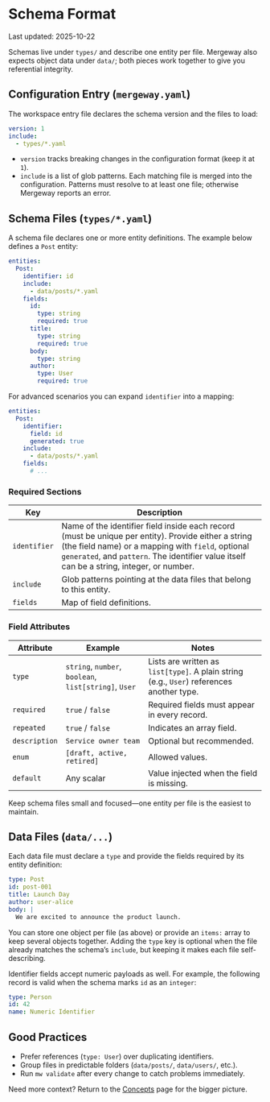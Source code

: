 # Schema Format

Last updated: 2025-10-22

Schemas live under `types/` and describe one entity per file. Mergeway also expects object data under `data/`; both pieces work together to give you referential integrity.

## Configuration Entry (`mergeway.yaml`)

The workspace entry file declares the schema version and the files to load:

```yaml
version: 1
include:
  - types/*.yaml
```

- `version` tracks breaking changes in the configuration format (keep it at `1`).
- `include` is a list of glob patterns. Each matching file is merged into the configuration. Patterns must resolve to at least one file; otherwise Mergeway reports an error.

## Schema Files (`types/*.yaml`)

A schema file declares one or more entity definitions. The example below defines a `Post` entity:

```yaml
entities:
  Post:
    identifier: id
    include:
      - data/posts/*.yaml
    fields:
      id:
        type: string
        required: true
      title:
        type: string
        required: true
      body:
        type: string
      author:
        type: User
        required: true
```

For advanced scenarios you can expand `identifier` into a mapping:

```yaml
entities:
  Post:
    identifier:
      field: id
      generated: true
    include:
      - data/posts/*.yaml
    fields:
      # ...
```

### Required Sections

| Key          | Description                                                                                                                                                                                                                                            |
| ------------ | ------------------------------------------------------------------------------------------------------------------------------------------------------------------------------------------------------------------------------------------------------ |
| `identifier` | Name of the identifier field inside each record (must be unique per entity). Provide either a string (the field name) or a mapping with `field`, optional `generated`, and `pattern`. The identifier value itself can be a string, integer, or number. |
| `include`    | Glob patterns pointing at the data files that belong to this entity.                                                                                                                                                                                   |
| `fields`     | Map of field definitions.                                                                                                                                                                                                                              |

### Field Attributes

| Attribute     | Example                                               | Notes                                                                                     |
| ------------- | ----------------------------------------------------- | ----------------------------------------------------------------------------------------- |
| `type`        | `string`, `number`, `boolean`, `list[string]`, `User` | Lists are written as `list[type]`. A plain string (e.g., `User`) references another type. |
| `required`    | `true` / `false`                                      | Required fields must appear in every record.                                              |
| `repeated`    | `true` / `false`                                      | Indicates an array field.                                                                 |
| `description` | `Service owner team`                                  | Optional but recommended.                                                                 |
| `enum`        | `[draft, active, retired]`                            | Allowed values.                                                                           |
| `default`     | Any scalar                                            | Value injected when the field is missing.                                                 |

Keep schema files small and focused—one entity per file is the easiest to maintain.

## Data Files (`data/...`)

Each data file must declare a `type` and provide the fields required by its entity definition:

```yaml
type: Post
id: post-001
title: Launch Day
author: user-alice
body: |
  We are excited to announce the product launch.
```

You can store one object per file (as above) or provide an `items:` array to keep several objects together. Adding the `type` key is optional when the file already matches the schema’s `include`, but keeping it makes each file self-describing.

Identifier fields accept numeric payloads as well. For example, the following record is valid when the schema marks `id` as an `integer`:

```yaml
type: Person
id: 42
name: Numeric Identifier
```

## Good Practices

- Prefer references (`type: User`) over duplicating identifiers.
- Group files in predictable folders (`data/posts/`, `data/users/`, etc.).
- Run `mw validate` after every change to catch problems immediately.

Need more context? Return to the [Concepts](../concepts/README.md) page for the bigger picture.
